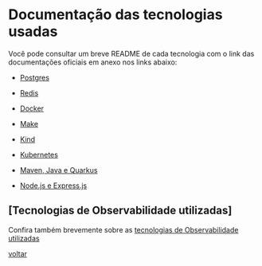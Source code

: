 # Documentação das tecnologias usadas

Você pode consultar um breve README de cada tecnologia com o link das documentações oficiais em anexo nos links abaixo:

- [Postgres](/documentation/postgres/README.md)

- [Redis](/documentation/redis/README.md)

- [Docker](/documentation/docker/README.md)

- [Make](/documentation/make/README.md)

- [Kind](/documentation/kind/README.md)

- [Kubernetes](/documentation/kubernetes/README.md)

- [Maven, Java e Quarkus](/documentation/backend/README.md)

- [Node.js e Express.js](/documentation/nodexpress/README.md)

## [Tecnologias de Observabilidade utilizadas] 

Confira também brevemente sobre as [tecnologias de Observabilidade utilizadas](/documentation/observability/README.md)

[voltar](/documentation/technologies/README.md)